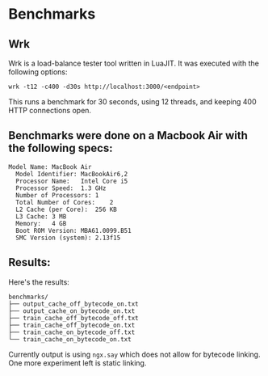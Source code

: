 # Benchmarks

## Wrk
Wrk is a load-balance tester tool written in LuaJIT. It was executed with the following options:

`wrk -t12 -c400 -d30s http://localhost:3000/<endpoint>`

This runs a benchmark for 30 seconds, using 12 threads, and keeping 400 HTTP connections open.

## Benchmarks were done on a Macbook Air with the following specs:
```
Model Name:	MacBook Air
  Model Identifier:	MacBookAir6,2
  Processor Name:	Intel Core i5
  Processor Speed:	1.3 GHz
  Number of Processors:	1
  Total Number of Cores:	2
  L2 Cache (per Core):	256 KB
  L3 Cache:	3 MB
  Memory:	4 GB
  Boot ROM Version:	MBA61.0099.B51
  SMC Version (system):	2.13f15
```

## Results:

Here's the results:
```
benchmarks/
├── output_cache_off_bytecode_on.txt
├── output_cache_on_bytecode_on.txt
├── train_cache_off_bytecode_off.txt
├── train_cache_off_bytecode_on.txt
├── train_cache_on_bytecode_off.txt
└── train_cache_on_bytecode_on.txt
```

Currently output is using `ngx.say` which does not allow for bytecode linking. One more experiment left is static linking.


